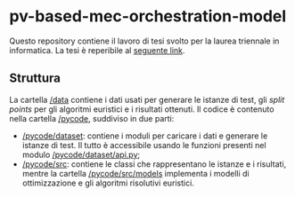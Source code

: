 # pv-based-mec-orchestration-model

Questo repository contiene il lavoro di tesi svolto per la laurea triennale in informatica.
La tesi è reperibile al [seguente link](https://github.com/mparati31/Tesi).

## Struttura

La cartella [/data](https://github.com/mparati31/pv-based-mec-orchestration-model/data) contiene i dati usati per generare le istanze di test, gli *split points* per gli algoritmi euristici e i risultati ottenuti.
Il codice è contenuto nella cartella [/pycode](https://github.com/mparati31/pv-based-mec-orchestration-model/pycode), suddiviso in due parti:

- [/pycode/dataset](https://github.com/mparati31/pv-based-mec-orchestration-model/dataset): contiene i moduli per caricare i dati e generare le istanze di test. Il tutto è accessibile usando le funzioni presenti nel modulo [/pycode/dataset/api.py](https://github.com/mparati31/pv-based-mec-orchestration-model/dataset/api.py);
- [/pycode/src](https://github.com/mparati31/pv-based-mec-orchestration-model/pycode/src): contiene le classi che rappresentano le istanze e i risultati, mentre la cartella
  [/pycode/src/models](https://github.com/mparati31/pv-based-mec-orchestration-model/pycode/src/models) implementa i modelli di ottimizzazione e gli algoritmi risolutivi euristici.

